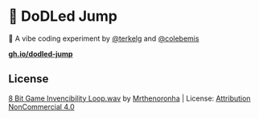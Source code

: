 # 👾 DoDLed Jump

👯 A vibe coding experiment by [@terkelg](https://github.com/terkelg) and [@colebemis](https://github.com/terkelg)

**[gh.io/dodled-jump](https://gh.io/dodled-jump)**


## License

[8 Bit Game Invencibility Loop.wav](https://freesound.org/people/Mrthenoronha/sounds/653527/) by [Mrthenoronha](https://freesound.org/people/Mrthenoronha/) | License: [Attribution NonCommercial 4.0](https://creativecommons.org/licenses/by-nc/4.0/)



